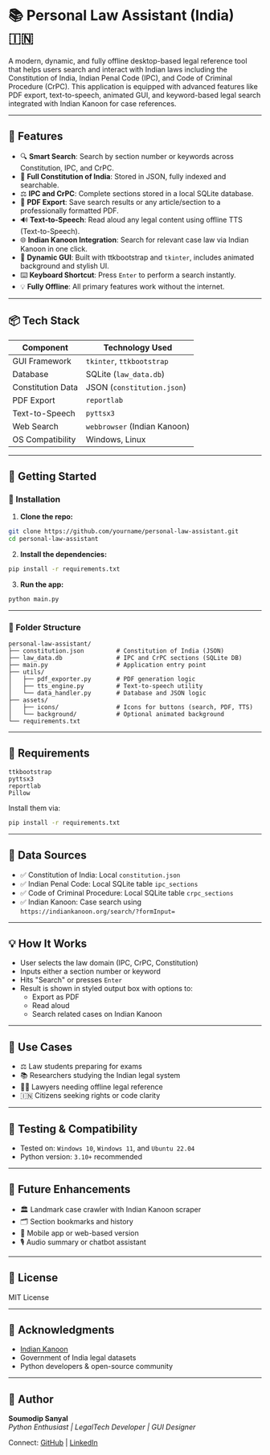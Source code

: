 # 📚 Personal Law Assistant (India) 🇮🇳

A modern, dynamic, and fully offline desktop-based legal reference tool that helps users search and interact with Indian laws including the Constitution of India, Indian Penal Code (IPC), and Code of Criminal Procedure (CrPC). This application is equipped with advanced features like PDF export, text-to-speech, animated GUI, and keyword-based legal search integrated with Indian Kanoon for case references.

---

## 🧠 Features

- 🔍 **Smart Search**: Search by section number or keywords across Constitution, IPC, and CrPC.
- 📜 **Full Constitution of India**: Stored in JSON, fully indexed and searchable.
- ⚖️ **IPC and CrPC**: Complete sections stored in a local SQLite database.
- 📁 **PDF Export**: Save search results or any article/section to a professionally formatted PDF.
- 🔊 **Text-to-Speech**: Read aloud any legal content using offline TTS (Text-to-Speech).
- 🌐 **Indian Kanoon Integration**: Search for relevant case law via Indian Kanoon in one click.
- 🎨 **Dynamic GUI**: Built with ttkbootstrap and `tkinter`, includes animated background and stylish UI.
- ⌨️ **Keyboard Shortcut**: Press `Enter` to perform a search instantly.
- 💡 **Fully Offline**: All primary features work without the internet.

---

## 📦 Tech Stack

| Component        | Technology Used         |
|------------------|--------------------------|
| GUI Framework     | `tkinter`, `ttkbootstrap` |
| Database          | SQLite (`law_data.db`)    |
| Constitution Data | JSON (`constitution.json`)|
| PDF Export        | `reportlab`              |
| Text-to-Speech    | `pyttsx3`                |
| Web Search        | `webbrowser` (Indian Kanoon) |
| OS Compatibility  | Windows, Linux           |

---

## 🏁 Getting Started

### 🔧 Installation

1. **Clone the repo:**

```bash
git clone https://github.com/yourname/personal-law-assistant.git
cd personal-law-assistant
```

2. **Install the dependencies:**

```bash
pip install -r requirements.txt
```

3. **Run the app:**

```bash
python main.py
```

---

### 📁 Folder Structure

```
personal-law-assistant/
├── constitution.json         # Constitution of India (JSON)
├── law_data.db               # IPC and CrPC sections (SQLite DB)
├── main.py                   # Application entry point
├── utils/
│   ├── pdf_exporter.py       # PDF generation logic
│   ├── tts_engine.py         # Text-to-speech utility
│   └── data_handler.py       # Database and JSON logic
├── assets/
│   ├── icons/                # Icons for buttons (search, PDF, TTS)
│   └── background/           # Optional animated background
└── requirements.txt
```

---

## 📝 Requirements

```
ttkbootstrap
pyttsx3
reportlab
Pillow
```

Install them via:

```bash
pip install -r requirements.txt
```

---

## 🔐 Data Sources

- ✅ Constitution of India: Local `constitution.json`
- ✅ Indian Penal Code: Local SQLite table `ipc_sections`
- ✅ Code of Criminal Procedure: Local SQLite table `crpc_sections`
- ✅ Indian Kanoon: Case search using `https://indiankanoon.org/search/?formInput=`

---

## 💡 How It Works

- User selects the law domain (IPC, CrPC, Constitution)
- Inputs either a section number or keyword
- Hits "Search" or presses `Enter`
- Result is shown in styled output box with options to:
  - Export as PDF
  - Read aloud
  - Search related cases on Indian Kanoon

---

## 🎯 Use Cases

- ⚖️ Law students preparing for exams
- 📚 Researchers studying the Indian legal system
- 👨‍💼 Lawyers needing offline legal reference
- 🇮🇳 Citizens seeking rights or code clarity

---

## 🧪 Testing & Compatibility

- Tested on: `Windows 10`, `Windows 11`, and `Ubuntu 22.04`
- Python version: `3.10+` recommended

---

## 🚀 Future Enhancements

- 🏛️ Landmark case crawler with Indian Kanoon scraper
- 🗂️ Section bookmarks and history
- 📱 Mobile app or web-based version
- 🎙️ Audio summary or chatbot assistant

---

## 📜 License

MIT License

---

## 🙏 Acknowledgments

- [Indian Kanoon](https://indiankanoon.org)
- Government of India legal datasets
- Python developers & open-source community

---

## 👤 Author

**Soumodip Sanyal**  
*Python Enthusiast | LegalTech Developer | GUI Designer*

Connect: [GitHub](https://github.com/) | [LinkedIn](https://linkedin.com/)

